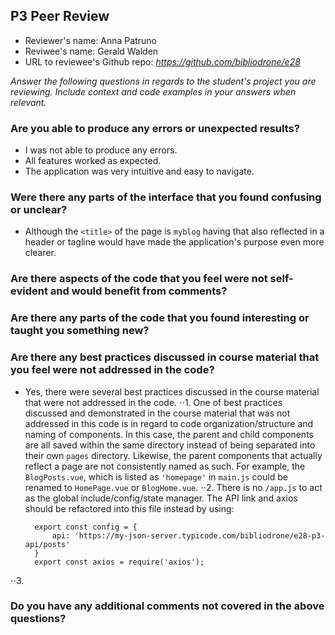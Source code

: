 ## P3 Peer Review

+ Reviewer's name: Anna Patruno
+ Reviwee's name: Gerald Walden
+ URL to reviewee's Github repo: *<https://github.com/bibliodrone/e28>*

*Answer the following questions in regards to the student's project you are reviewing. Include context and code examples in your answers when relevant.*


### Are you able to produce any errors or unexpected results?

* I was not able to produce any errors.
* All features worked as expected.
* The application was very intuitive and easy to navigate. 

### Were there any parts of the interface that you found confusing or unclear?

* Although the `<title>` of the page is `myblog` having that also reflected in a header or tagline would have made the application's purpose even more clearer.

### Are there aspects of the code that you feel were not self-evident and would benefit from comments?



### Are there any parts of the code that you found interesting or taught you something new?

### Are there any best practices discussed in course material that you feel were not addressed in the code?

+ Yes, there were several best practices discussed in the course material that were not addressed in the code.
⋅⋅1. One of best practices discussed and demonstrated in the course material that was not addressed in this code is in regard to code organization/structure and naming of components. In this case, the parent and child components are all saved within the same directory instead of being separated into their own `pages` directory. Likewise, the parent components that actually reflect a page are not consistently named as such. For example, the `BlogPosts.vue`, which is listed as `'homepage'` in `main.js` could be renamed to `HomePage.vue` or `BlogHome.vue`.
⋅⋅2. There is no `/app.js` to act as the global include/config/state manager. The API link and axios should be refactored into this file instead by using: 

        export const config = {
            api: 'https://my-json-server.typicode.com/bibliodrone/e28-p3-api/posts'
        }
        export const axios = require('axios');
⋅⋅3.

### Do you have any additional comments not covered in the above questions?